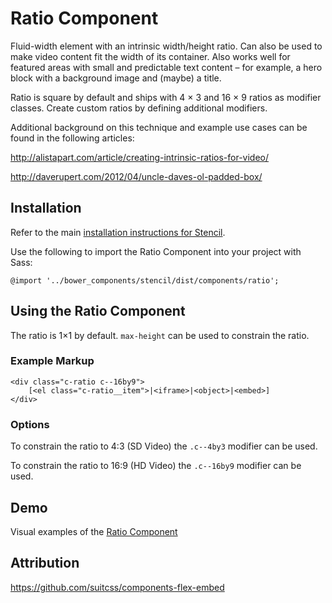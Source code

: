 # Ratio Component

Fluid-width element with an intrinsic width/height ratio. Can also be used to make video content fit the width of its container. Also works well for featured areas with small and predictable text content – for example, a hero block with a background image and (maybe) a title.

Ratio is square by default and ships with 4 × 3 and 16 × 9 ratios as modifier classes. Create custom ratios by defining additional modifiers.

Additional background on this technique and example use cases can be found in the following articles:

http://alistapart.com/article/creating-intrinsic-ratios-for-video/

http://daverupert.com/2012/04/uncle-daves-ol-padded-box/

## Installation

Refer to the main [installation instructions for Stencil](https://github.com/mobify/stencil#installation).

Use the following to import the Ratio Component into your project with Sass:

```
@import '../bower_components/stencil/dist/components/ratio';
```


## Using the Ratio Component

The ratio is 1×1 by default. `max-height` can be used to constrain the ratio.


### Example Markup

```
<div class="c-ratio c--16by9">
    [<el class="c-ratio__item">|<iframe>|<object>|<embed>]
</div>
```


### Options

To constrain the ratio to 4:3 (SD Video) the `.c--4by3` modifier can be used.

To constrain the ratio to 16:9 (HD Video) the `.c--16by9` modifier can be used.


## Demo

Visual examples of the [Ratio Component](https://mobify.github.io/stencil/visual/components/ratio/index.html)


## Attribution

https://github.com/suitcss/components-flex-embed
